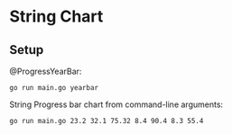 # String Chart

## Setup

@ProgressYearBar:

```
go run main.go yearbar
```

String Progress bar chart from command-line arguments:

```
go run main.go 23.2 32.1 75.32 8.4 90.4 8.3 55.4
```
